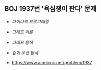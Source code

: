 ## BOJ 1937번 '욕심쟁이 판다' 문제 

* _다이나믹 프로그래밍_
* _그래프 이론_
* _그래프 탐색_
* _깊이 우선 탐색_

* https://www.acmicpc.net/problem/1937
